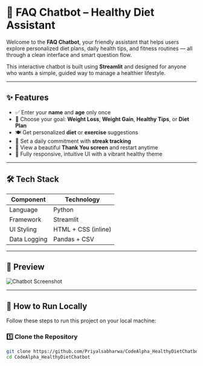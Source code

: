 

# 🥗 FAQ Chatbot – Healthy Diet Assistant

Welcome to the **FAQ Chatbot**, your friendly assistant that helps users explore personalized diet plans, daily health tips, and fitness routines — all through a clean interface and smart question flow.

This interactive chatbot is built using **Streamlit** and designed for anyone who wants a simple, guided way to manage a healthier lifestyle.

---

## ✨ Features

- ✅ Enter your **name** and **age** only once
- 🎯 Choose your goal: **Weight Loss**, **Weight Gain**, **Healthy Tips**, or **Diet Plan**
- 🍽️ Get personalized **diet** or **exercise** suggestions
- 🔁 Set a daily commitment with **streak tracking**
- 🎉 View a beautiful **Thank You screen** and restart anytime
- 🌿 Fully responsive, intuitive UI with a vibrant healthy theme

---

## 🛠 Tech Stack

| Component    | Technology          |
|--------------|----------------------|
| Language     | Python               |
| Framework    | Streamlit            |
| UI Styling   | HTML + CSS (inline) |
| Data Logging | Pandas + CSV         |

---

## 📸 Preview

![Chatbot Screenshot](chatbot_screenshot.png) <!-- Replace with your actual uploaded screenshot image path -->

---

## 🚀 How to Run Locally

Follow these steps to run this project on your local machine:

### 1️⃣ Clone the Repository

```bash
git clone https://github.com/Priyalsabharwa/CodeAlpha_HealthyDietChatbot.git
cd CodeAlpha_HealthyDietChatbot



